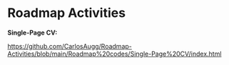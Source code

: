 # Roadmap Activities

**Single-Page CV:**

https://github.com/CarlosAugg/Roadmap-Activities/blob/main/Roadmap%20codes/Single-Page%20CV/index.html
